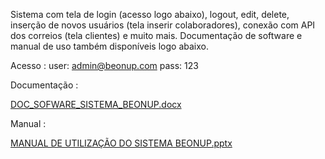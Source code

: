 Sistema com tela de login (acesso logo abaixo), logout, edit, delete, inserção de novos usuários (tela inserir colaboradores),
conexão com API dos correios (tela clientes) e muito mais. Documentação de software e manual de uso também disponíveis logo abaixo.


Acesso : user: admin@beonup.com
         pass: 123


Documentação : 

[DOC_SOFWARE_SISTEMA_BEONUP.docx](https://github.com/PedroColletti/Formulario-CRUD/files/6697494/DOC_SOFWARE_SISTEMA_BEONUP.docx)

Manual :

[MANUAL DE UTILIZAÇÃO DO SISTEMA BEONUP.pptx](https://github.com/PedroColletti/Formulario-CRUD/files/6697496/MANUAL.DE.UTILIZACAO.DO.SISTEMA.BEONUP.pptx)
